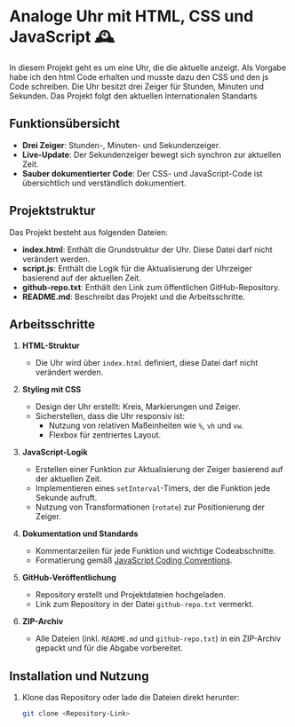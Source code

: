 # Analoge Uhr mit HTML, CSS und JavaScript 🕰️

In diesem Projekt geht es um eine Uhr, die die aktuelle anzeigt. Als Vorgabe habe ich den html Code erhalten und musste dazu den CSS und den js Code schreiben. Die Uhr besitzt drei Zeiger für Stunden, Minuten und Sekunden. Das Projekt folgt den aktuellen Internationalen Standarts

## Funktionsübersicht

- **Drei Zeiger**: Stunden-, Minuten- und Sekundenzeiger.
- **Live-Update**: Der Sekundenzeiger bewegt sich synchron zur aktuellen Zeit.
- **Sauber dokumentierter Code**: Der CSS- und JavaScript-Code ist übersichtlich und verständlich dokumentiert.

## Projektstruktur

Das Projekt besteht aus folgenden Dateien:
- **index.html**: Enthält die Grundstruktur der Uhr. Diese Datei darf nicht verändert werden.
- **script.js**: Enthält die Logik für die Aktualisierung der Uhrzeiger basierend auf der aktuellen Zeit.
- **github-repo.txt**: Enthält den Link zum öffentlichen GitHub-Repository.
- **README.md**: Beschreibt das Projekt und die Arbeitsschritte.

## Arbeitsschritte

1. **HTML-Struktur**
   - Die Uhr wird über `index.html` definiert, diese Datei darf nicht verändert werden.

2. **Styling mit CSS**
   - Design der Uhr erstellt: Kreis, Markierungen und Zeiger.
   - Sicherstellen, dass die Uhr responsiv ist:
     - Nutzung von relativen Maßeinheiten wie `%`, `vh` und `vw`.
     - Flexbox für zentriertes Layout.

3. **JavaScript-Logik**
   - Erstellen einer Funktion zur Aktualisierung der Zeiger basierend auf der aktuellen Zeit.
   - Implementieren eines `setInterval`-Timers, der die Funktion jede Sekunde aufruft.
   - Nutzung von Transformationen (`rotate`) zur Positionierung der Zeiger.

4. **Dokumentation und Standards**
   - Kommentarzeilen für jede Funktion und wichtige Codeabschnitte.
   - Formatierung gemäß [JavaScript Coding Conventions](https://www.w3schools.com/js/js_conventions.asp).

5. **GitHub-Veröffentlichung**
   - Repository erstellt und Projektdateien hochgeladen.
   - Link zum Repository in der Datei `github-repo.txt` vermerkt.

6. **ZIP-Archiv**
   - Alle Dateien (inkl. `README.md` und `github-repo.txt`) in ein ZIP-Archiv gepackt und für die Abgabe vorbereitet.

## Installation und Nutzung

1. Klone das Repository oder lade die Dateien direkt herunter:
   ```bash
   git clone <Repository-Link>
